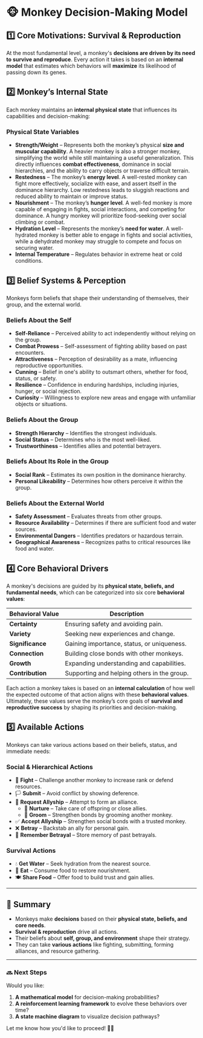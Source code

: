 # 🐵 Monkey Decision-Making Model

## **1️⃣ Core Motivations: Survival & Reproduction**
At the most fundamental level, a monkey's **decisions are driven by its need to survive and reproduce**. Every action it takes is based on an **internal model** that estimates which behaviors will **maximize** its likelihood of passing down its genes.

## **2️⃣ Monkey’s Internal State**
Each monkey maintains an **internal physical state** that influences its capabilities and decision-making:

### **Physical State Variables**
- **Strength/Weight** – Represents both the monkey’s physical **size and muscular capability**. A heavier monkey is also a stronger monkey, simplifying the world while still maintaining a useful generalization. This directly influences **combat effectiveness**, dominance in social hierarchies, and the ability to carry objects or traverse difficult terrain.
- **Restedness** – The monkey’s **energy level**. A well-rested monkey can fight more effectively, socialize with ease, and assert itself in the dominance hierarchy. Low restedness leads to sluggish reactions and reduced ability to maintain or improve status.
- **Nourishment** – The monkey’s **hunger level**. A well-fed monkey is more capable of engaging in fights, social interactions, and competing for dominance. A hungry monkey will prioritize food-seeking over social climbing or combat.
- **Hydration Level** – Represents the monkey’s **need for water**. A well-hydrated monkey is better able to engage in fights and social activities, while a dehydrated monkey may struggle to compete and focus on securing water.
- **Internal Temperature** – Regulates behavior in extreme heat or cold conditions.

## **3️⃣ Belief Systems & Perception**
Monkeys form beliefs that shape their understanding of themselves, their group, and the external world.

### **Beliefs About the Self**
- **Self-Reliance** – Perceived ability to act independently without relying on the group.
- **Combat Prowess** – Self-assessment of fighting ability based on past encounters.
- **Attractiveness** – Perception of desirability as a mate, influencing reproductive opportunities.
- **Cunning** – Belief in one's ability to outsmart others, whether for food, status, or safety.
- **Resilience** – Confidence in enduring hardships, including injuries, hunger, or social rejection.
- **Curiosity** – Willingness to explore new areas and engage with unfamiliar objects or situations.

### **Beliefs About the Group**
- **Strength Hierarchy** – Identifies the strongest individuals.
- **Social Status** – Determines who is the most well-liked.
- **Trustworthiness** – Identifies allies and potential betrayers.

### **Beliefs About Its Role in the Group**
- **Social Rank** – Estimates its own position in the dominance hierarchy.
- **Personal Likeability** – Determines how others perceive it within the group.

### **Beliefs About the External World**
- **Safety Assessment** – Evaluates threats from other groups.
- **Resource Availability** – Determines if there are sufficient food and water sources.
- **Environmental Dangers** – Identifies predators or hazardous terrain.
- **Geographical Awareness** – Recognizes paths to critical resources like food and water.

## **4️⃣ Core Behavioral Drivers**
A monkey's decisions are guided by its **physical state, beliefs, and fundamental needs**, which can be categorized into six core **behavioral values**:

| **Behavioral Value**   | **Description** |
|------------------------|----------------|
| **Certainty**          | Ensuring safety and avoiding pain. |
| **Variety**            | Seeking new experiences and change. |
| **Significance**       | Gaining importance, status, or uniqueness. |
| **Connection**         | Building close bonds with other monkeys. |
| **Growth**             | Expanding understanding and capabilities. |
| **Contribution**       | Supporting and helping others in the group. |

Each action a monkey takes is based on an **internal calculation** of how well the expected outcome of that action aligns with these **behavioral values**. Ultimately, these values serve the monkey’s core goals of **survival and reproductive success** by shaping its priorities and decision-making.

## **5️⃣ Available Actions**
Monkeys can take various actions based on their beliefs, status, and immediate needs:

### **Social & Hierarchical Actions**
- 🥊 **Fight** – Challenge another monkey to increase rank or defend resources.
- 🏳 **Submit** – Avoid conflict by showing deference.
- 🤝 **Request Allyship** – Attempt to form an alliance.
    - 🍼 **Nurture** – Take care of offspring or close allies.
    - 🧼 **Groom** – Strengthen bonds by grooming another monkey.
- ✅ **Accept Allyship** – Strengthen social bonds with a trusted monkey.
- ❌ **Betray** – Backstab an ally for personal gain.
- 🔁 **Remember Betrayal** – Store memory of past betrayals.

### **Survival Actions**
- 💧 **Get Water** – Seek hydration from the nearest source.
- 🍌 **Eat** – Consume food to restore nourishment.
- 🍽 **Share Food** – Offer food to build trust and gain allies.

---

## **📌 Summary**
- Monkeys make **decisions** based on their **physical state, beliefs, and core needs**.
- **Survival & reproduction** drive all actions.
- Their beliefs about **self, group, and environment** shape their strategy.
- They can take **various actions** like fighting, submitting, forming alliances, and resource gathering.

---

### **🔜 Next Steps**
Would you like:
1. **A mathematical model** for decision-making probabilities?  
2. **A reinforcement learning framework** to evolve these behaviors over time?  
3. **A state machine diagram** to visualize decision pathways?  

Let me know how you'd like to proceed! 🚀🐵
